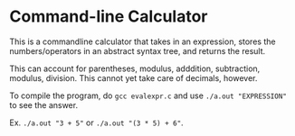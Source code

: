 # Command-line Calculator

This is a commandline calculator that takes in an expression, stores the numbers/operators in an abstract syntax tree, and returns the result. </br>

This can account for parentheses, modulus, adddition, subtraction, modulus, division. This cannot yet take care of decimals, however. </br>

To compile the program, do `gcc evalexpr.c` and use `./a.out "EXPRESSION"` to see the answer. </br>

Ex. `./a.out "3 + 5"` or `./a.out "(3 * 5) + 6"`.
